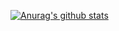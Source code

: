 [![Anurag's github stats](https://github-readme-stats.vercel.app/api?username=ironman1024&show_icons=true)](https://github.com/anuraghazra/github-readme-stats)

<!--
**IronMan1024/ironman1024** is a ✨ _special_ ✨ repository because its `README.md` (this file) appears on your GitHub profile.

Here are some ideas to get you started:

- 🔭 I’m currently working on ...
- 🌱 I’m currently learning ...
- 👯 I’m looking to collaborate on ...
- 🤔 I’m looking for help with ...
- 💬 Ask me about ...
- 📫 How to reach me: ...
- 😄 Pronouns: ...
- ⚡ Fun fact: ...
-->
